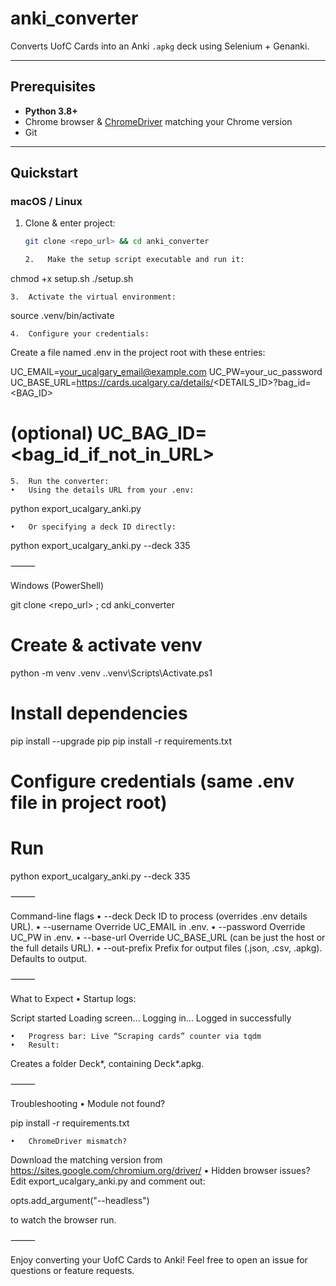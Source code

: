 # anki_converter

Converts UofC Cards into an Anki `.apkg` deck using Selenium + Genanki.

---

## Prerequisites

- **Python 3.8+**
- Chrome browser & [ChromeDriver](https://sites.google.com/chromium.org/driver/) matching your Chrome version
- Git

---

## Quickstart

### macOS / Linux

1. Clone & enter project:

   ```bash
   git clone <repo_url> && cd anki_converter

   2.	Make the setup script executable and run it:
   ```

chmod +x setup.sh
./setup.sh

    3.	Activate the virtual environment:

source .venv/bin/activate

    4.	Configure your credentials:

Create a file named .env in the project root with these entries:

UC_EMAIL=your_ucalgary_email@example.com
UC_PW=your_uc_password
UC_BASE_URL=https://cards.ucalgary.ca/details/<DETAILS_ID>?bag_id=<BAG_ID>

# (optional) UC_BAG_ID=<bag_id_if_not_in_URL>

    5.	Run the converter:
    •	Using the details URL from your .env:

python export_ucalgary_anki.py

    •	Or specifying a deck ID directly:

python export_ucalgary_anki.py --deck 335

⸻

Windows (PowerShell)

git clone <repo_url> ; cd anki_converter

# Create & activate venv

python -m venv .venv
.\.venv\Scripts\Activate.ps1

# Install dependencies

pip install --upgrade pip
pip install -r requirements.txt

# Configure credentials (same .env file in project root)

# Run

python export_ucalgary_anki.py --deck 335

⸻

Command-line flags
• --deck <ID>
Deck ID to process (overrides .env details URL).
• --username <email>
Override UC_EMAIL in .env.
• --password <pw>
Override UC_PW in .env.
• --base-url <URL>
Override UC_BASE_URL (can be just the host or the full details URL).
• --out-prefix <prefix>
Prefix for output files (.json, .csv, .apkg). Defaults to output.

⸻

What to Expect
• Startup logs:

Script started
Loading screen...
Logging in...
Logged in successfully

    •	Progress bar: Live “Scraping cards” counter via tqdm
    •	Result:

Creates a folder Deck*<ID>, containing Deck*<ID>.apkg.

⸻

Troubleshooting
• Module not found?

pip install -r requirements.txt

    •	ChromeDriver mismatch?

Download the matching version from https://sites.google.com/chromium.org/driver/
• Hidden browser issues?
Edit export_ucalgary_anki.py and comment out:

opts.add_argument("--headless")

to watch the browser run.

⸻

Enjoy converting your UofC Cards to Anki! Feel free to open an issue for questions or feature requests.
